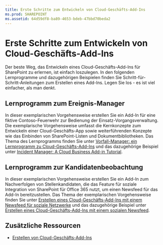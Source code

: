 ```yaml
---
title: Erste Schritte zum Entwickeln von Cloud-Geschäfts-Add-Ins
ms.prod: SHAREPOINT
ms.assetid: 64d59df8-ba89-4653-bdeb-47bbd70beda2
---
```



# Erste Schritte zum Entwickeln von Cloud-Geschäfts-Add-Ins
Der beste Weg, das Entwickeln eines Cloud-Geschäfts-Add-Ins für SharePoint zu erlernen, ist einfach loszulegen. In den folgenden Lernprogramme und dazugehörigen Beispielen finden Sie Schritt-für-Schritt-Anleitungen zum Erstellen eines Add-Ins. Legen Sie los - es ist viel einfacher, als man denkt.

  
    
    


## Lernprogramm zum Ereignis-Manager

In dieser exemplarischen Vorgehensweise erstellen Sie ein Add-In für eine fiktive Contoso-Feuerwehr zur Bedienung der Einsatz-Vorgangsverwaltung. Die exemplarische Vorgehensweise umfasst die Kernkonzepte zum Entwickeln einer Cloud-Geschäfts-App sowie weiterführenden Konzepte wie das Einbinden von SharePoint-Listen und Dokumentbibliotheken. Das Thema des Lernprogramms finden Sie unter  [Vorfall-Manager: ein Lernprogramm zu Cloud-Geschäfts-Add-Ins](incident-manager-a-cloud-business-add-in-tutorial.md) und das dazugehörige Beispiel unter [Incident Manager: A Cloud Business Add-in Tutorial](http://code.msdn.microsoft.com/Incident-Manager-A-Cloud-c32d9b04).
  
    
    

## Lernprogramm zur Kandidatenbeobachtung

In dieser exemplarischen Vorgehensweise erstellen Sie ein Add-In zum Nachverfolgen von Stellenkandidaten, die das Feature für soziale Integration von SharePoint für Office 365 nutzt, um einen Newsfeed für das Add-In bereitzustellen. Das Thema der exemplarischen Vorgehensweise finden Sie unter  [Erstellen eines Cloud-Geschäfts-Add-Ins mit einem Newsfeed für soziale Netzwerke](create-a-cloud-business-add-in-with-a-social-newsfeed.md) und das dazugehörige Beispiel unter [Erstellen eines Cloud-Geschäfts-Add-Ins mit einem sozialen Newsfeed](http://code.msdn.microsoft.com/Creating-a-Cloud-Business-8540c0c9).
  
    
    

## Zusätzliche Ressourcen
<a name="bk_addresources"> </a>


-  [Erstellen von Cloud-Geschäfts-Add-Ins](create-cloud-business-add-ins.md)
    
  

